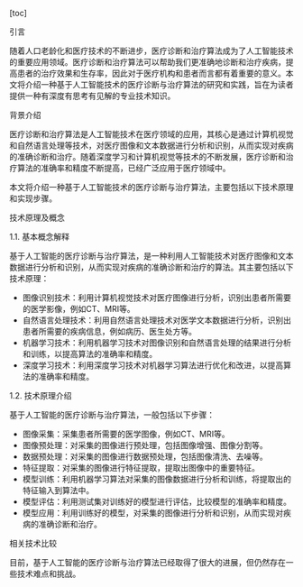 
[toc]                    
                
                
引言

随着人口老龄化和医疗技术的不断进步，医疗诊断和治疗算法成为了人工智能技术的重要应用领域。医疗诊断和治疗算法可以帮助我们更准确地诊断和治疗疾病，提高患者的治疗效果和生存率，因此对于医疗机构和患者而言都有着重要的意义。本文将介绍一种基于人工智能技术的医疗诊断与治疗算法的研究和实践，旨在为读者提供一种有深度有思考有见解的专业技术知识。

背景介绍

医疗诊断和治疗算法是人工智能技术在医疗领域的应用，其核心是通过计算机视觉和自然语言处理等技术，对医疗图像和文本数据进行分析和识别，从而实现对疾病的准确诊断和治疗。随着深度学习和计算机视觉等技术的不断发展，医疗诊断和治疗算法的准确率和精度不断提高，已经广泛应用于医疗领域中。

本文将介绍一种基于人工智能技术的医疗诊断与治疗算法，主要包括以下技术原理和实现步骤。

技术原理及概念

1.1. 基本概念解释

基于人工智能的医疗诊断与治疗算法，是一种利用人工智能技术对医疗图像和文本数据进行分析和识别，从而实现对疾病的准确诊断和治疗的算法。其主要包括以下技术原理：

- 图像识别技术：利用计算机视觉技术对医疗图像进行分析，识别出患者所需要的医学影像，例如CT、MRI等。
- 自然语言处理技术：利用自然语言处理技术对医学文本数据进行分析，识别出患者所需要的疾病信息，例如病历、医生处方等。
- 机器学习技术：利用机器学习技术对图像识别和自然语言处理的结果进行分析和训练，以提高算法的准确率和精度。
- 深度学习技术：利用深度学习技术对机器学习算法进行优化和改进，以提高算法的准确率和精度。

1.2. 技术原理介绍

基于人工智能的医疗诊断与治疗算法，一般包括以下步骤：

- 图像采集：采集患者所需要的医学图像，例如CT、MRI等。
- 图像预处理：对采集的图像进行预处理，包括图像增强、图像分割等。
- 数据预处理：对采集的图像进行数据预处理，包括图像清洗、去噪等。
- 特征提取：对采集的图像进行特征提取，提取出图像中的重要特征。
- 模型训练：利用机器学习算法对采集的图像数据进行分析和训练，将提取出的特征输入到算法中。
- 模型评估：利用测试集对训练好的模型进行评估，比较模型的准确率和精度。
- 模型应用：利用训练好的模型，对采集的图像进行分析和识别，从而实现对疾病的准确诊断和治疗。

相关技术比较

目前，基于人工智能的医疗诊断与治疗算法已经取得了很大的进展，但仍然存在一些技术难点和挑战。

